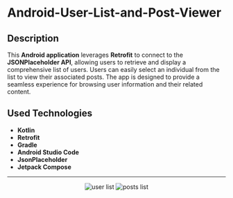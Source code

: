 # Android-User-List-and-Post-Viewer

## Description
This **Android application** leverages **Retrofit** to connect to the **JSONPlaceholder API**, allowing users to retrieve and display a comprehensive list of users. Users can easily select an individual from the list to view their associated posts. The app is designed to provide a seamless experience for browsing user information and their related content.

## Used Technologies
* **Kotlin**
* **Retrofit**
* **Gradle**
* **Android Studio Code**
* **JsonPlaceholder**
* **Jetpack Compose**

---
<div align="center">
  <img src="https://i.imgur.com/kl61a17.png" alt="user list"/>
  <img src="https://i.imgur.com/7mSXQnx.png" alt="posts list"/>
</div>

